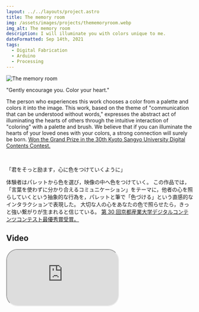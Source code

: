 ```yaml
---
layout: ../../layouts/project.astro
title: The memory room
img: /assets/images/projects/thememoryroom.webp
img_alt: The memory room
description: I will illuminate you with colors unique to me.
dateFormatted: Sep 14th, 2021
tags:
  - Digital Fabrication
  - Arduino
  - Processing
---
```


![The memory room](/assets/images/projects/thememoryroom.webp)

"Gently encourage you. Color your heart."

The person who experiences this work chooses a color from a palette and colors it into the image.
This work, based on the theme of "communication that can be understood without words," expresses the abstract act of illuminating the hearts of others through the intuitive interaction of "coloring" with a palette and brush.
We believe that if you can illuminate the hearts of your loved ones with your colors, a strong connection will surely be born.
[Won the Grand Prize in the 30th Kyoto Sangyo University Digital Contents Contest.](http://info.cse.kyoto-su.ac.jp/?page_id=10073)

<br/>

「君をそっと励ます，心に色をつけていくように」

体験者はパレットから色を選び，映像の中へ色をつけていく。
この作品では，「言葉を使わずに分かり合えるコミュニケーション」をテーマに，他者の心を照らしていくという抽象的な行為を，パレットと筆で「色づける」という直感的なインタラクションで表現した。
大切な人の心をあなたの色で照らせたら，きっと強い繋がりが生まれると信じている。
[第 30 回京都産業大学デジタルコンテンツコンテスト最優秀賞受賞。](http://info.cse.kyoto-su.ac.jp/?page_id=9957)

## Video

<div>
  <iframe
    src="https://www.youtube.com/embed/yhqCw1QHQDY?si=rgN2qwUDTKoOxAa9"
    title="The memory room PV"
    class="w-full"
    style="border-radius: 30px; aspect-ratio: 16 / 9;"
  ></iframe>
